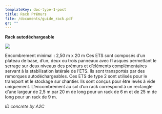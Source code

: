 ```yaml
---
templateKey: doc-type-1-post
title: Rack Prémurs
file: /documents/guide_rack.pdf
qr: ""
---
```

**Rack autodéchargeable**

![](/documents/camion-déchargement1.png)

Encombrement minimal : 2,50 m x 20 m
Ces ETS sont composés d’un plateau de base, d’un, deux ou trois panneaux avec fl asques permettant le serrage sur deux niveaux des prémurs et d’éléments complémentaires servant à la stabilisation latérale de l’ETS.
Ils sont transportés par des remorques autodéchargeables. Ces ETS de type 2 sont utilisés pour le transport et le stockage sur chantier.
Ils sont conçus pour être levés à vide uniquement.
L’encombrement au sol d’un rack correspond à un rectangle d’une largeur de 2,5 m par 20 m de long pour un rack de 6 m et de 25 m de long pour un rack de 9 m.



*I﻿D concrete by A2C*